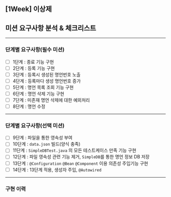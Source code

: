 ## [1Week] 이상제
## 미션 요구사항 분석 & 체크리스트

---

### 단계별 요구사항(필수 미션)
- [ ] 1단계 : 종료 기능 구현
- [ ] 2단계 : 등록 기능 구현
- [ ] 3단계 : 등록시 생성된 명언번호 노출
- [ ] 4단계 : 등록마다 생성 명언번호 증가
- [ ] 5단계 : 명언 목록 조회 기능 구현
- [ ] 6단계 : 명언 삭제 기능 구현
- [ ] 7단계 : 미존재 명언 삭제에 대한 예외처리
- [ ] 8단계 : 명언 수정
---
### 단계별 요구사항(선택 미션)
- [ ] 9단계 : 파일을 통한 영속성 부여
- [ ] 10단계 : `data.json` 빌드(양식 충족)
- [ ] 11단계 : `SimpleDBTest.java` 의 모든 테스트케이스 만족 기능 구현
- [ ] 12단계 : 파일 영속성 관련 기능 제거, `SimpleDB`를 통한 명언 정보 DB 저장
- [ ] 13단계 : `@Configuration` `@Bean` `@Component` 이용 의존성 주입기능 구현
- [ ] 14단계 : 13단계 적용, 생성자 주입, `@Autowired`
---
### 구현 이력



